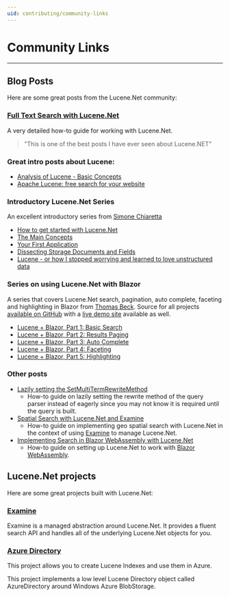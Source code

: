 ```yaml
---
uid: contributing/community-links
---
```


# Community Links

---

## Blog Posts

Here are some great posts from the Lucene.Net community:

### [Full Text Search with Lucene.Net](https://www.elbisch.ch/2019/05/31/full-text-search-for-database-entities-with-lucene-net/)

A very detailed how-to guide for working with Lucene.Net.

> "This is one of the best posts I have ever seen about Lucene.NET"

### Great intro posts about Lucene:

* [Analysis of Lucene - Basic Concepts](https://www.alibabacloud.com/blog/analysis-of-lucene---basic-concepts_594672)
* [Apache Lucene: free search for your website](https://www.ionos.com/digitalguide/server/configuration/apache-lucene/)

### Introductory Lucene.Net Series

An excellent introductory series from [Simone Chiaretta](http://codeclimber.net.nz/)

- [How to get started with Lucene.Net](https://codeclimber.net.nz/archive/2009/08/27/how-to-get-started-with-lucenenet/)
- [The Main Concepts](https://codeclimber.net.nz/archive/2009/08/31/lucenenet-the-main-concepts/)
- [Your First Application](https://codeclimber.net.nz/archive/2009/09/02/lucenenet-your-first-application/)
- [Dissecting Storage Documents and Fields](https://codeclimber.net.nz/archive/2009/09/04/dissecting-lucenenet-storage-documents-and-fields/)
- [Lucene - or how I stopped worrying and learned to love unstructured data](https://codeclimber.net.nz/archive/2009/09/08/lucene-or-how-i-stopped-worrying-and-learned-to/)

### Series on using Lucene.Net with Blazor

A series that covers Lucene.Net search, pagination, auto complete, faceting and highlighting in Blazor from [Thomas Beck](
https://blog.beckshome.com/). Source for all projects [available on GitHub](https://github.com/thbst16/dotnet-lucene-search) with a [live demo site](https://dotnet-lucene-search.azurewebsites.net/) available as well.

- [Lucene + Blazor, Part 1: Basic Search](https://blog.beckshome.com/2022/10/lucene-blazor-part-1-basic-search)
- [Lucene + Blazor, Part 2: Results Paging](https://blog.beckshome.com/2022/11/lucene-blazor-part-2-results-paging)
- [Lucene + Blazor, Part 3: Auto Complete](https://blog.beckshome.com/2022/11/lucene-blazor-part-3-auto-complete)
- [Lucene + Blazor, Part 4: Faceting](https://blog.beckshome.com/2022/11/lucene-blazor-part-4-faceting)
- [Lucene + Blazor, Part 5: Highlighting](https://blog.beckshome.com/2022/11/lucene-blazor-part-5-highlighting)

### Other posts

- [Lazily setting the SetMultiTermRewriteMethod](https://shazwazza.com/post/how-to-set-rewrite-method-on-queries-lazily-in-lucene/)
  - How-to guide on lazily setting the rewrite method of the query parser instead of eagerly since you may not know it is required until the query is built.
- [Spatial Search with Lucene.Net and Examine](https://shazwazza.com/post/spatial-search-with-examine-and-lucene/)
  - How-to guide on implementing geo spatial search with Lucene.Net in the context of using [Examine](https://github.com/shazwazza/examine) to manage Lucene.Net.
- [Implementing Search in Blazor WebAssembly with Lucene.Net](https://www.aaron-powell.com/posts/2019-11-29-implementing-search-in-blazor-webassembly-with-lucenenet/)
  - How-to guide on setting up Lucene.Net to work with [Blazor WebAssembly](https://docs.microsoft.com/en-gb/aspnet/core/blazor/?view=aspnetcore-3.0&WT.mc_id=aaronpowell-blog-aapowell#blazor-webassembly).

## Lucene.Net projects

Here are some great projects built with Lucene.Net:

### [Examine](https://github.com/shazwazza/examine)

Examine is a managed abstraction around Lucene.Net. It provides a fluent search API and handles all of the underlying Lucene.Net objects for you.

### [Azure Directory](https://github.com/azure-contrib/AzureDirectory)

This project allows you to create Lucene Indexes and use them in Azure.

This project implements a low level Lucene Directory object called AzureDirectory around Windows Azure BlobStorage.
